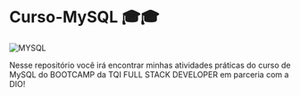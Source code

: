 # Curso-MySQL 🎓🎓
 <img aling='center' alt= 'MYSQL' src='https://img.shields.io/badge/MySQL-00000F?style=for-the-badge&logo=mysql&logoColor=white'/>
 
 Nesse repositório você irá encontrar minhas atividades práticas do curso de MySQL do BOOTCAMP da TQI FULL STACK DEVELOPER em parceria com a DIO!

